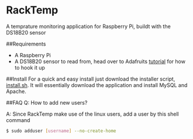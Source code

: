 RackTemp
========
A temprature monitoring application for Raspberry Pi, buildt with the DS18B20 sensor

##Requirements
- A Raspberry Pi
- A DS18B20 sensor to read from, head over to Adafruits [tutorial](http://learn.adafruit.com/adafruits-raspberry-pi-lesson-11-ds18b20-temperature-sensing) for how to hook it up

##Install
For a quick and easy install just download the installer script, [install.sh](https://raw.github.com/victorhaggqvist/racktemp/master/install.sh). It will essentially download the application and install MySQL and Apache.

##FAQ
Q: How to add new users?

A: Since RackTemp make use of the linux users, add a user by this shell command

```sh
$ sudo adduser [username] --no-create-home
```
